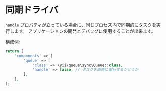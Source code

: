 同期ドライバ
============

`handle` プロパティが立っている場合に、同じプロセス内で同期的にタスクを実行します。
アプリケーションの開発とデバッグに使用することが出来ます。

構成例:

```php
return [
    'components' => [
        'queue' => [
            'class' => \yii\queue\sync\Queue::class,
            'handle' => false, // タスクを即時に実行するかどうか
        ],
    ],
];
```

